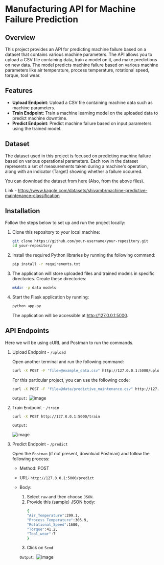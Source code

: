 # Manufacturing API for Machine Failure Prediction

## Overview
This project provides an API for predicting machine failure based on a dataset that contains various machine parameters. The API allows you to upload a CSV file containing data, train a model on it, and make predictions on new data. The model predicts machine failure based on various machine parameters like air temperature, process temperature, rotational speed, torque, tool wear.

## Features

- **Upload Endpoint**: Upload a CSV file containing machine data such as machine parameters.
- **Train Endpoint**: Train a machine learning model on the uploaded data to predict machine downtime.
- **Predict Endpoint**: Predict machine failure based on input parameters using the trained model.

## Dataset

The dataset used in this project is focused on predicting machine failure based on various operational parameters. Each row in the dataset represents a set of measurements taken during a machine's operation, along with an indicator (Target) showing whether a failure occurred.

You can download the dataset from here (Also, from the above files).

Link - https://www.kaggle.com/datasets/shivamb/machine-predictive-maintenance-classification

## Installation

Follow the steps below to set up and run the project locally:

1. Clone this repository to your local machine:

   ```bash
   git clone https://github.com/your-username/your-repository.git
   cd your-repository
   ```
2. Install the required Python libraries by running the following command:

   ```bash
   pip install -r requirements.txt
   ```
3. The application will store uploaded files and trained models in specific directories. Create these directories:

   ```bash
   mkdir -p data models
   ```
4. Start the Flask application by running:

   ```bash
   python app.py
   ```
   The application will be accessible at http://127.0.0.1:5000.

## API Endpoints

Here we will be using cURL and Postman to run the commands.

1. Upload Endpoint - `/upload`
   
   Open another terminal and run the following command:
   ```bash
   curl -X POST -F "file=@example_data.csv" http://127.0.0.1:5000/upload
   ```
   For this particular project, you can use the following code:
   ```bash
   curl -X POST -F "file=@data/predictive_maintenance.csv" http://127.0.0.1:5000/upload
   ```
   `Output:`
   ![image](https://github.com/user-attachments/assets/63fe132f-c32c-489a-88bb-d0692fb62e39)

2. Train Endpoint - `/train`
   ```bash
   curl -X POST http://127.0.0.1:5000/train
   ```
   `Output:`
   
   ![image](https://github.com/user-attachments/assets/9dfa1377-6130-40bc-aa4c-0f339e13e116)

4. Predict Endpoint - `/predict`

   Open the `Postman` (if not present, download Postman) and follow the following process:
   - Method: POST
   - URL: `http://127.0.0.1:5000/predict`
   - Body:
       1. Select `raw` and then choose `JSON`.
       2. Provide this (sample) JSON body:
          ```bash
          {
          "Air_Temperature":299.1,
          "Process_Temperature":305.9, 
          "Rotational_Speed":1600,
          "Torque":41.2,
          "Tool_wear":7
          }
          ```
       3. Click on `Send`
     
     `Output:`
     ![image](https://github.com/user-attachments/assets/f52b5ce9-e9eb-46e7-8105-290df1db885e)

    
